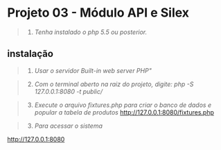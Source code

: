 Projeto 03 - Módulo API e Silex
=====================================================


>1. *Tenha instalado o php 5.5 ou posterior.*

instalação
-----------

>1. *Usar o servidor Built-in web server PHP"*

>2. *Com o terminal aberto na raiz do projeto, digite: php -S 127.0.0.1:8080 -t public/*

>3. *Execute o arquivo fixtures.php para criar o banco de dados e popular a tabela de produtos*
http://127.0.0.1:8080/fixtures.php

>3. *Para acessar o sistema*

http://127.0.0.1:8080

